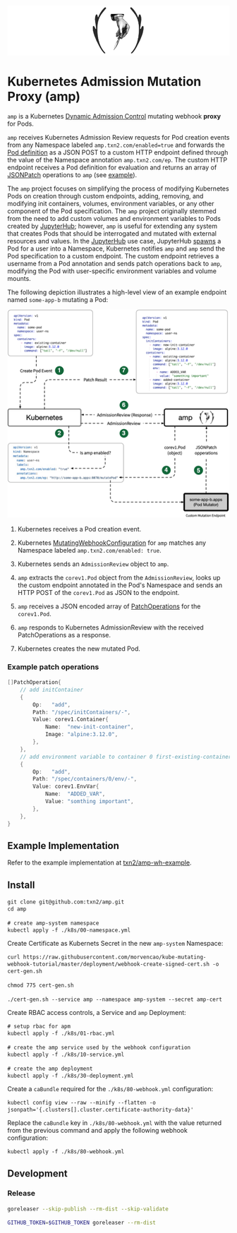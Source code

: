![amp logo](amp.png)

# Kubernetes Admission Mutation Proxy (amp)

`amp` is a Kubernetes [Dynamic Admission Control](https://kubernetes.io/docs/reference/access-authn-authz/extensible-admission-controllers/) mutating webhook **proxy** for Pods.

`amp` receives Kubernetes Admission Review requests for Pod creation events from any Namespace labeled `amp.txn2.com/enabled=true` and forwards the [Pod definition](https://kubernetes.io/docs/reference/generated/kubernetes-api/v1.18/#pod-v1-core) as a JSON POST to a custom HTTP endpoint defined through the value of the Namespace annotation `amp.txn2.com/ep`.  The custom HTTP endpoint receives a Pod definition for evaluation and returns an array of [JSONPatch](http://jsonpatch.com/) operations to `amp` (see [example](https://github.com/txn2/amp-wh-example/blob/c58b545f9739b95a110ff22eac1ec6c47a4943a4/amp_wh_example.go#L113)).

The `amp` project focuses on simplifying the process of modifying Kubernetes Pods on creation through custom endpoints, adding, removing, and modifying init containers, volumes, environment variables, or any other component of the Pod specification.  The `amp` project originally stemmed from the need to add custom volumes and environment variables to Pods created by [JupyterHub](https://zero-to-jupyterhub.readthedocs.io/en/latest/); however, `amp` is useful for extending any system that creates Pods that should be interrogated and mutated with external resources and values. In the [JupyterHub](https://zero-to-jupyterhub.readthedocs.io/en/latest/) use case, JupyterHub [spawns](https://github.com/jupyterhub/kubespawner) a Pod for a user into a Namespace, Kubernetes notifies `amp` and `amp` send the Pod specification to a custom endpoint. The custom endpoint retrieves a username from a Pod annotation and sends patch operations back to `amp`, modifying the Pod with user-specific environment variables and volume mounts.

The following depiction illustrates a high-level view of an example endpoint named `some-app-b` mutating a Pod:

![amp flow depiction](amp-flow.png)

1. Kubernetes receives a Pod creation event.

2. Kubernetes [MutatingWebhookConfiguration](https://github.com/txn2/amp/blob/master/k8s/80-webhook.yml) for `amp` matches any Namespace labeled `amp.txn2.com/enabled: true`.

3. Kubernetes sends an `AdmissionReview` object to `amp`.

4. `amp` extracts the `corev1.Pod` object from the `AdmissionReview`, looks up the custom endpoint annotated in the Pod's Namespace and sends an HTTP POST of the `corev1.Pod` as JSON to the endpoint.

5. `amp` receives a JSON encoded array of [PatchOperations](https://github.com/txn2/amp-wh-example/blob/master/amp_wh_example.go#L28) for the `corev1.Pod`.

6. `amp` responds to Kubernetes AdmissionReview with the received PatchOperations as a response.

7. Kubernetes creates the new mutated Pod.

### Example patch operations
```go
[]PatchOperation{
    // add initContainer
    {
        Op:   "add",
        Path: "/spec/initContainers/-",
        Value: corev1.Container{
            Name:  "new-init-container",
            Image: "alpine:3.12.0",
        },
    },
    // add environment variable to container 0 first-existing-container
    {
        Op:   "add",
        Path: "/spec/containers/0/env/-",
        Value: corev1.EnvVar{
            Name:  "ADDED_VAR",
            Value: "somthing important",
        },
    },
}
```

## Example Implementation

Refer to the example implementation at [txn2/amp-wh-example](https://github.com/txn2/amp-wh-example).

## Install

```shell script
git clone git@github.com:txn2/amp.git
cd amp

# create amp-system namespace
kubectl apply -f ./k8s/00-namespace.yml
```

Create Certificate as Kubernets Secret in the new `amp-system` Namespace:

```shell script
curl https://raw.githubusercontent.com/morvencao/kube-mutating-webhook-tutorial/master/deployment/webhook-create-signed-cert.sh -o cert-gen.sh

chmod 775 cert-gen.sh

./cert-gen.sh --service amp --namespace amp-system --secret amp-cert
```

Create RBAC access controls, a Service and `amp` Deployment:
```shell script
# setup rbac for apm
kubectl apply -f ./k8s/01-rbac.yml

# create the amp service used by the webhook configuration
kubectl apply -f ./k8s/10-service.yml

# create the amp deployment
kubectl apply -f ./k8s/30-deployment.yml
```

Create a `caBundle` required for the `./k8s/80-webhook.yml` configuration:
```shell script
kubectl config view --raw --minify --flatten -o jsonpath='{.clusters[].cluster.certificate-authority-data}'
```

Replace the `caBundle` key in `./k8s/80-webhook.yml` with the value returned from the previous command and apply the following webhook configuration:

```shell script
kubectl apply -f ./k8s/80-webhook.yml
```

## Development

### Release
```bash
goreleaser --skip-publish --rm-dist --skip-validate
```

```bash
GITHUB_TOKEN=$GITHUB_TOKEN goreleaser --rm-dist
```
